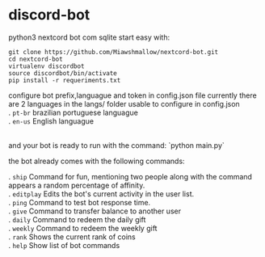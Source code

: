 # discord-bot
python3  nextcord bot com sqlite start easy with:
```
git clone https://github.com/Miawshmallow/nextcord-bot.git
cd nextcord-bot
virtualenv discordbot
source discordbot/bin/activate
pip install -r requeriments.txt
```
configure bot prefix,languague and token in config.json file
currently there are 2 languages in the langs/ folder usable to configure in config.json
<br>
. `pt-br` brazilian portuguese languague
<br/>
. `en-us` English languague
<br/>



<br />
and your bot is ready to run with the command:
`python main.py`

the bot already comes with the following commands:<br/>

. `ship` Command for fun, mentioning two people along with the command appears a random percentage of affinity.
<br/>
. `editplay` Edits the bot's current activity in the user list.
<br/>
. `ping` Command to test bot response time.
<br/>
. `give` Command to transfer balance to another user
<br/>
. `daily` Command to redeem the daily gift
<br/>
. `weekly` Command to redeem the weekly gift
<br/>
. `rank` Shows the current rank of coins
<br/>
. `help` Show list of bot commands
